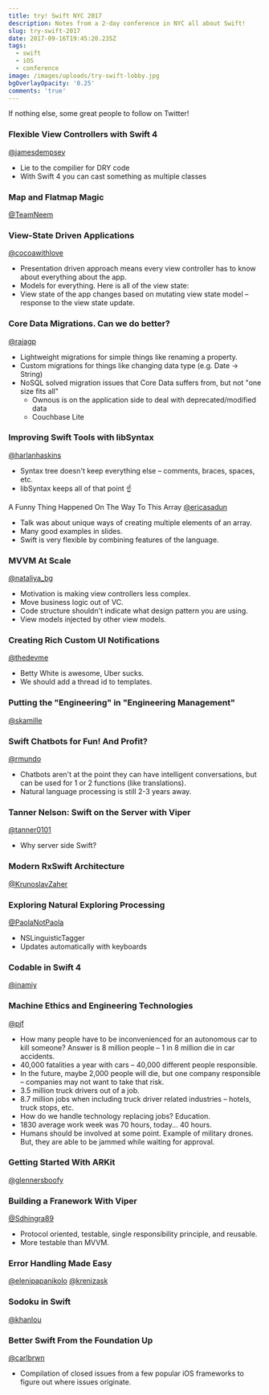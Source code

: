 ```yaml
---
title: try! Swift NYC 2017
description: Notes from a 2-day conference in NYC all about Swift!
slug: try-swift-2017
date: 2017-09-16T19:45:20.235Z
tags:
  - swift
  - iOS
  - conference
image: /images/uploads/try-swift-lobby.jpg
bgOverlayOpacity: '0.25'
comments: 'true'
---
```

If nothing else, some great people to follow on Twitter!

### Flexible View Controllers with Swift 4
[@jamesdempsey](https://www.twitter.com/jamesdempsey)

* Lie to the compilier for DRY code
* With Swift 4 you can cast something as multiple classes

### Map and Flatmap Magic
[@TeamNeem](https://www.twitter.com/TeamNeem)

### View-State Driven Applications
[@cocoawithlove](https://www.twitter.com/cocoawithlove)

* Presentation driven approach means every view controller has to know about everything about the app.
* Models for everything. Here is all of the view state:
* View state of the app changes based on mutating view state model – response to the view state update.

### Core Data Migrations. Can we do better?
[@rajagp](https://www.twitter.com/rajagp)

* Lightweight migrations for simple things like renaming a property.
* Custom migrations for things like changing data type (e.g. Date -> String)
* NoSQL solved migration issues that Core Data suffers from, but not "one size fits all"
    * Ownous is on the application side to deal with deprecated/modified data
    * Couchbase Lite

### Improving Swift Tools with libSyntax
[@harlanhaskins](https://www.twitter.com/harlanhaskins)

* Syntax tree doesn't keep everything else – comments, braces, spaces, etc.
* libSyntax keeps all of that point ☝️

A Funny Thing Happened On The Way To This Array
[@ericasadun](https://www.twitter.com/ericasadun)

* Talk was about unique ways of creating multiple elements of an array.
* Many good examples in slides.
* Swift is very flexible by combining features of the language.

### MVVM At Scale
[@nataliya_bg](https://www.twitter.com/nataliya_bg)

* Motivation is making view controllers less complex.
* Move business logic out of VC.
* Code structure shouldn't indicate what design pattern you are using.
* View models injected by other view models.

### Creating Rich Custom UI Notifications
[@thedevme](https://www.twitter.com/thedevme)

* Betty White is awesome, Uber sucks.
* We should add a thread id to templates.

### Putting the "Engineering" in "Engineering Management"
[@skamille](https://www.twitter.com/skamille)

### Swift Chatbots for Fun! And Profit?
[@rmundo](https://www.twitter.com/rmundo)

* Chatbots aren't at the point they can have intelligent conversations, but can be used for 1 or 2 functions (like translations).
* Natural language processing is still 2-3 years away.

### Tanner Nelson: Swift on the Server with Viper
[@tanner0101](https://www.twitter.com/tanner0101)

* Why server side Swift?

### Modern RxSwift Architecture
[@KrunoslavZaher](https://www.twitter.com/KrunoslavZaher)

### Exploring Natural Exploring Processing
[@PaolaNotPaola](https://www.twitter.com/PaolaNotPaola)

* NSLinguisticTagger
* Updates automatically with keyboards

### Codable in Swift 4
[@inamiy](https://www.twitter.com/inamiy)

### Machine Ethics and Engineering Technologies
[@pjf](https://www.twitter.com/pjf)

* How many people have to be inconvenienced for an autonomous car to kill someone? Answer is 8 million people – 1 in 8 million die in car accidents. 
* 40,000 fatalities a year with cars – 40,000 different people responsible.
* In the future, maybe 2,000 people will die, but one company responsible – companies may not want to take that risk.
* 3.5 million truck drivers out of a job.
* 8.7 million jobs when including truck driver related industries – hotels, truck stops, etc.
* How do we handle technology replacing jobs? Education.
* 1830 average work week was 70 hours, today... 40 hours.
* Humans should be involved at some point. Example of military drones. But, they are able to be jammed while waiting for approval.

### Getting Started With ARKit
[@glennersboofy](https://www.twitter.com/glennersboofy)

### Building a Franework With Viper
[@Sdhingra89](https://www.twitter.com/Sdhingra89)

* Protocol oriented, testable, single responsibility principle, and reusable.
* More testable than MVVM.

### Error Handling Made Easy
[@elenipapanikolo](https://www.twitter.com/elenipapanikolo) [@krenizask](https://www.twitter.com/krenizask)

### Sodoku in Swift
[@khanlou](https://www.twitter.com/khanlou)

### Better Swift From the Foundation Up
[@carlbrwn](https://www.twitter.com/carlbrwn)

* Compilation of closed issues from a few popular iOS frameworks to figure out where issues originate.



